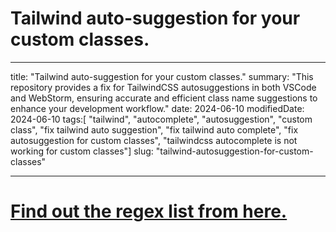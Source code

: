 # Tailwind auto-suggestion for your custom classes.

---

title: "Tailwind auto-suggestion for your custom classes."
summary: "This repository provides a fix for TailwindCSS autosuggestions in both VSCode and WebStorm, ensuring accurate and efficient class name suggestions to enhance your development workflow."
date: 2024-06-10
modifiedDate: 2024-06-10
tags:[ "tailwind", "autocomplete", "autosuggestion", "custom class", "fix tailwind auto suggestion", "fix tailwind auto complete", "fix autosuggestion for custom classes", "tailwindcss autocomplete is not working for custom classes"]
slug: "tailwind-autosuggestion-for-custom-classes"

---

# [Find out the regex list from here.](https://github.com/codewithhridoy/tailwind-autosuggestion-for-custom-classes/blob/main/README.md)
